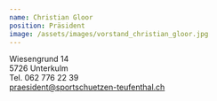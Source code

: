 ```yaml
---
name: Christian Gloor
position: Präsident
image: /assets/images/vorstand_christian_gloor.jpg
---
```


Wiesengrund 14  
5726 Unterkulm    
Tel. 062 776 22 39    
<a href="mailto:praesident@sportschuetzen-teufenthal.ch">praesident@sportschuetzen-teufenthal.ch</a>
